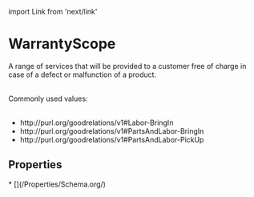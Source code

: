 import Link from 'next/link'

# WarrantyScope

A range of services that will be provided to a customer free of charge in case of a defect or malfunction of a product.<br/><br/>

Commonly used values:<br/><br/>

<ul>
<li>http://purl.org/goodrelations/v1#Labor-BringIn</li>
<li>http://purl.org/goodrelations/v1#PartsAndLabor-BringIn</li>
<li>http://purl.org/goodrelations/v1#PartsAndLabor-PickUp</li>
</ul>

## Properties

<Grid>
* [](/Properties/Schema.org/)

</Grid>

